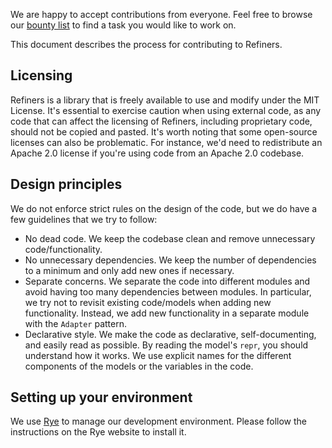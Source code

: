 We are happy to accept contributions from everyone. Feel free to browse our [bounty list](https://www.finegrain.ai/bounties) to find a task you would like to work on.

This document describes the process for contributing to Refiners.

## Licensing

Refiners is a library that is freely available to use and modify under the MIT License. It's essential to exercise caution when using external code, as any code that can affect the licensing of Refiners, including proprietary code, should not be copied and pasted. It's worth noting that some open-source licenses can also be problematic. For instance, we'd need to redistribute an Apache 2.0 license if you're using code from an Apache 2.0 codebase.

## Design principles

We do not enforce strict rules on the design of the code, but we do have a few guidelines that we try to follow:

- No dead code. We keep the codebase clean and remove unnecessary code/functionality.
- No unnecessary dependencies. We keep the number of dependencies to a minimum and only add new ones if necessary.
- Separate concerns. We separate the code into different modules and avoid having too many dependencies between modules. In particular, we try not to revisit existing code/models when adding new functionality. Instead, we add new functionality in a separate module with the `Adapter` pattern.
- Declarative style. We make the code as declarative, self-documenting, and easily read as possible. By reading the model's `repr`, you should understand how it works. We use explicit names for the different components of the models or the variables in the code.

## Setting up your environment

We use [Rye](https://rye-up.com/guide/installation/) to manage our development environment. Please follow the instructions on the Rye website to install it.

Once Rye is installed, you can clone the repository and run `rye sync` to install the dependencies.

## Linting

We use [ruff](https://docs.astral.sh/ruff/) to lint our code. You can lint your code by running.

```bash
rye run lint
```

We also enforce strict type checking with [pyright](https://github.com/microsoft/pyright). You can run the type checker with:

```bash
rye run pyright
```

## Running the tests

Running end-to-end tests is pretty compute-intensive, and you must convert all the model weights to the correct format before you can run them.

First, install test dependencies with:

```bash
rye sync --all-features
```

Then, download and convert all the necessary weights. Be aware that this will use around 50 GB of disk space:

```bash
rye run python scripts/prepare_test_weights.py
```

Finally, run the tests:

```bash
rye run pytest
```

The `-k` option is handy to run a subset of tests that match a given expression, e.g.:

```bash
rye run pytest -k diffusion_std_init_image
```

You can enforce running tests on CPU. Tests that require a GPU will be skipped.

```bash
REFINERS_TEST_DEVICE=cpu rye run pytest
```

You can collect [code coverage](https://github.com/nedbat/coveragepy) data while running tests with, e.g.:

```bash
rye run test-cov
```

Then, browse the corresponding HTML report with:

```bash
rye run serve-cov-report
```
